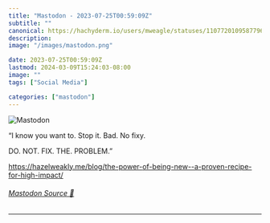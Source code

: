 ```yaml
---
title: "Mastodon - 2023-07-25T00:59:09Z"
subtitle: ""
canonical: https://hachyderm.io/users/mweagle/statuses/110772010958779689
description:
image: "/images/mastodon.png"

date: 2023-07-25T00:59:09Z
lastmod: 2024-03-09T15:24:03-08:00
image: ""
tags: ["Social Media"]

categories: ["mastodon"]
---
```

![Mastodon](/images/mastodon.png)

<p>“I know you want to. Stop it. Bad. No fixy.</p><p>DO. NOT. FIX. THE. PROBLEM.”</p><p><a href="https://hazelweakly.me/blog/the-power-of-being-new--a-proven-recipe-for-high-impact/" target="_blank" rel="nofollow noopener noreferrer" translate="no"><span class="invisible">https://</span><span class="ellipsis">hazelweakly.me/blog/the-power-</span><span class="invisible">of-being-new--a-proven-recipe-for-high-impact/</span></a></p>


###### [Mastodon Source 🐘](https://hachyderm.io/@mweagle/110772010958779689)

___
